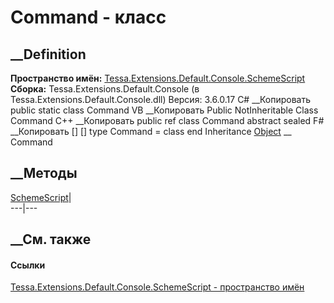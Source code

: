 # Command - класс
##  __Definition
 **Пространство имён:**
[Tessa.Extensions.Default.Console.SchemeScript](N_Tessa_Extensions_Default_Console_SchemeScript.htm)  
 **Сборка:** Tessa.Extensions.Default.Console (в
Tessa.Extensions.Default.Console.dll) Версия: 3.6.0.17
C# __Копировать
     public static class Command
VB __Копировать
     Public NotInheritable Class Command
C++ __Копировать
     public ref class Command abstract sealed
F# __Копировать
     [<AbstractClassAttribute>]
    [<SealedAttribute>]
    type Command = class end
Inheritance
    [Object](https://learn.microsoft.com/dotnet/api/system.object) __ Command
##  __Методы
[SchemeScript](M_Tessa_Extensions_Default_Console_SchemeScript_Command_SchemeScript.htm)|  
---|---  
## __См. также
#### Ссылки
[Tessa.Extensions.Default.Console.SchemeScript - пространство
имён](N_Tessa_Extensions_Default_Console_SchemeScript.htm)
